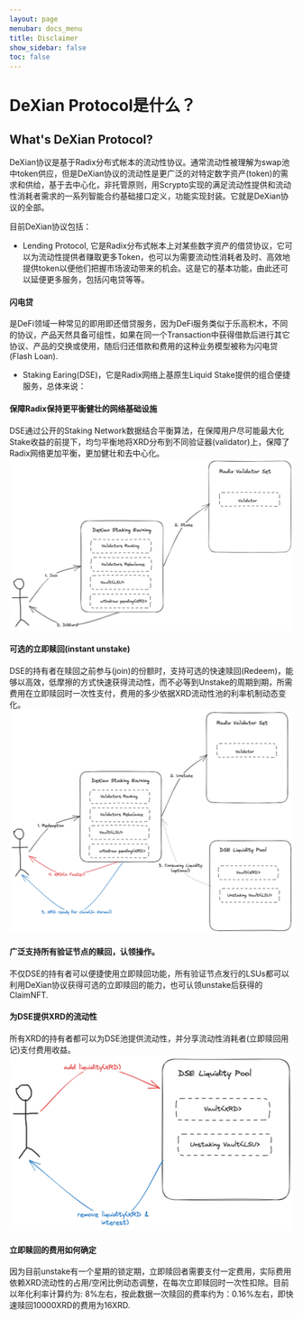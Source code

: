 ```yaml
---
layout: page
menubar: docs_menu
title: Disclaimer
show_sidebar: false
toc: false
---
```

DeXian Protocol是什么？
===========

## What's DeXian Protocol?
DeXian协议是基于Radix分布式帐本的流动性协议。通常流动性被理解为swap池中token供应，但是DeXian协议的流动性是更广泛的对特定数字资产(token)的需求和供给，基于去中心化，非托管原则，用Scrypto实现的满足流动性提供和流动性消耗者需求的一系列智能合约基础接口定义，功能实现封装。它就是DeXian协议的全部。

目前DeXian协议包括：

* Lending Protocol, 它是Radix分布式帐本上对某些数字资产的借贷协议，它可以为流动性提供者赚取更多Token，也可以为需要流动性消耗者及时、高效地提供token以便他们把握市场波动带来的机会。这是它的基本功能，由此还可以延便更多服务，包括闪电贷等等。
#### 闪电贷
是DeFi领域一种常见的即用即还借贷服务，因为DeFi服务类似于乐高积木，不同的协议，产品天然具备可组性，如果在同一个Transaction中获得借款后进行其它协议、产品的交换或使用，随后归还借款和费用的这种业务模型被称为闪电贷(Flash Loan).

* Staking Earing(DSE)，它是Radix网络上基原生Liquid Stake提供的组合便捷服务，总体来说：
#### 保障Radix保持更平衡健壮的网络基础设施
DSE通过公开的Staking Network数据结合平衡算法，在保障用户尽可能最大化Stake收益的前提下，均匀平衡地将XRD分布到不同验证器(validator)上，保障了Radix网络更加平衡，更加健壮和去中心化。
![staking rebalance](/assets/images/stake.png)
#### 可选的立即赎回(instant unstake)
DSE的持有者在赎回之前参与(join)的份额时，支持可选的快速赎回(Redeem)，能够以高效，低摩擦的方式快速获得流动性，而不必等到Unstake的周期到期，所需费用在立即赎回时一次性支付，费用的多少依据XRD流动性池的利率机制动态变化。
![redeem](/assets/images/unstake.png)
#### 广泛支持所有验证节点的赎回，认领操作。
不仅DSE的持有者可以便捷使用立即赎回功能，所有验证节点发行的LSUs都可以利用DeXian协议获得可选的立即赎回的能力，也可认领unstake后获得的ClaimNFT.
#### 为DSE提供XRD的流动性
所有XRD的持有者都可以为DSE池提供流动性，并分享流动性消耗者(立即赎回用记)支付费用收益。
![DeXian Liquidity Pool](/assets/images/dse_liquidity_pool.png)
#### 立即赎回的费用如何确定
因为目前unstake有一个星期的锁定期，立即赎回者需要支付一定费用，实际费用依赖XRD流动性的占用/空闲比例动态调整，在每次立即赎回时一次性扣除。目前以年化利率计算约为: 8%左右，按此数据一次赎回的费率约为：0.16%左右，即快速赎回10000XRD的费用为16XRD.

